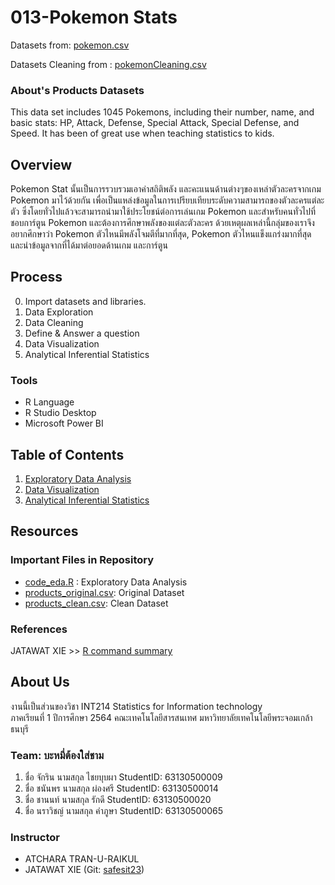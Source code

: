 # 013-Pokemon Stats
Datasets from: [pokemon.csv](https://www.kaggle.com/shubhamchambhare/pokemons-and-there-stats?select=pokemon.csv)

Datasets Cleaning from : [pokemonCleaning.csv](https://raw.githubusercontent.com/sit-2021-int214/013-Pokemon-Stats/main/pokemon-stat-cleaning.csv)

### About's Products Datasets
This data set includes 1045 Pokemons, including their number, name, and basic stats: HP, Attack, Defense, Special Attack, Special Defense, and Speed. It has been of great use when teaching statistics to kids.

## Overview
Pokemon Stat นั้นเป็นการรวบรวมเอาค่าสถิติพลัง และคะแนนด้านต่างๆของเหล่าตัวละครจากเกม Pokemon มาไว้ด้วยกัน เพื่อเป็นแหล่งข้อมูลในการเปรียบเทียบระดับความสามารถของตัวละครแต่ละตัว ซึ่งโดยทั่วไปแล้วจะสามารถนำมาใช้ประโยชน์ต่อการเล่นเกม Pokemon และสำหรับคนทั่วไปที่ชอบการ์ตูน Pokemon และต้องการศึกษาพลังของแต่ละตัวละคร ด้วยเหตุผลเหล่านี้กลุ่มของเราจึงอยากศึกษาว่า Pokemon ตัวไหนมีพลังโจมตีที่มากที่สุด, Pokemon ตัวไหนแข็งแกร่งมากที่สุด และนำข้อมูลจากที่ได้มาต่อยอดด้านเกม และการ์ตูน

## Process
0. Import datasets and libraries.
1. Data Exploration
2. Data Cleaning 
3. Define & Answer a question
4. Data Visualization
5. Analytical Inferential Statistics

### Tools

- R Language
- R Studio Desktop
- Microsoft Power BI

## Table of Contents

1. [Exploratory Data Analysis](./Exploratory_Data.md)
2. [Data Visualization](https://app.powerbi.com/view?r=eyJrIjoiY2I4Y2Q5ODUtYTZlNC00OTRjLThkNDQtYTMzNDY2YjIxZWQ0IiwidCI6IjZmNDQzMmRjLTIwZDItNDQxZC1iMWRiLWFjMzM4MGJhNjMzZCIsImMiOjEwfQ%3D%3D&pageName=ReportSection) 
3. [Analytical Inferential Statistics](./Analytical_Inferential_Stat.md)

## Resources

### Important Files in Repository

- [code_eda.R](./PokemonStats.R) : Exploratory Data Analysis
- [products_original.csv](./pokemon.csv): Original Dataset
- [products_clean.csv](./pokemon-stat-cleaning.csv): Clean Dataset

### References

JATAWAT XIE >> [R command summary](https://github.com/safesit23/INT214-Statistics/blob/main/workshop/Summary.md)

## About Us
งานนี้เป็นส่วนของวิชา INT214 Statistics for Information technology <br/> ภาคเรียนที่ 1 ปีการศึกษา 2564 คณะเทคโนโลยีสารสนเทศ มหาวิทยาลัยเทคโนโลยีพระจอมเกล้าธนบุรี

### Team: บะหมี่ต้องใส่ชาม
1. ชื่อ จักริน นามสกุล ไชยบุบผา    StudentID: 63130500009
2. ชื่อ ชนันพร นามสกุล ผ่องศรี    StudentID: 63130500014
3. ชื่อ ชานนท์ นามสกุล รักดี    StudentID: 63130500020
4. ชื่อ นราวิชญ์ นามสกุล คำภูษา    StudentID: 63130500065

### Instructor
- ATCHARA TRAN-U-RAIKUL
- JATAWAT XIE (Git: [safesit23](https://github.com/safesit23))



